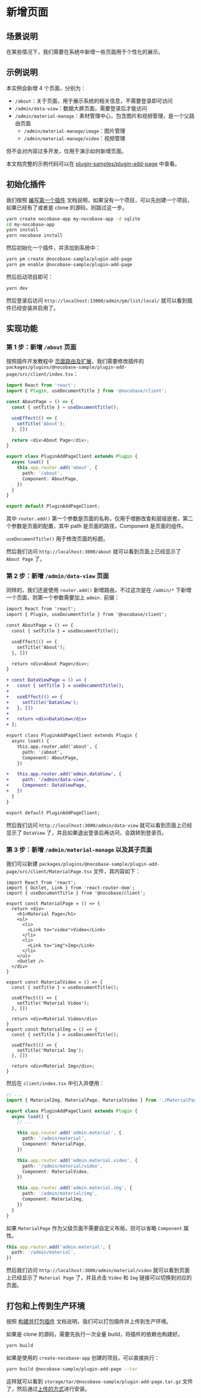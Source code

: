 # 新增页面

## 场景说明

在某些情况下，我们需要在系统中新增一些页面用于个性化的展示。

## 示例说明

本实例会新增 4 个页面，分别为：

- `/about`：关于页面，用于展示系统的相关信息，不需要登录即可访问
- `/admin/data-view`：数据大屏页面，需要登录后才能访问
- `/admin/material-manage`：素材管理中心，包含图片和视频管理，是一个父路由页面
  - `/admin/material-manage/image`：图片管理
  - `/admin/material-manage/video`：视频管理

但不会对内容过多开发，仅用于演示如何新增页面。

本文档完整的示例代码可以在 [plugin-samples/plugin-add-page](https://github.com/nocobase/plugin-samples/tree/main/packages/plugins/%40nocobase/plugin-add-page) 中查看。

## 初始化插件

我们按照 [编写第一个插件](/development/your-fisrt-plugin) 文档说明，如果没有一个项目，可以先创建一个项目，如果已经有了或者是 clone 的源码，则跳过这一步。

```bash
yarn create nocobase-app my-nocobase-app -d sqlite
cd my-nocobase-app
yarn install
yarn nocobase install
```

然后初始化一个插件，并添加到系统中：

```bash
yarn pm create @nocobase-sample/plugin-add-page
yarn pm enable @nocobase-sample/plugin-add-page
```

然后启动项目即可：

```bash
yarn dev
```

然后登录后访问 `http://localhost:13000/admin/pm/list/local/` 就可以看到插件已经安装并启用了。


## 实现功能

### 第 1 步：新增 `/about` 页面

按照插件开发教程中 [页面路由及扩展](/development/client/router)，我们需要修改插件的 `packages/plugins/@nocobase-sample/plugin-add-page/src/client/index.tsx`：

```ts
import React from 'react';
import { Plugin, useDocumentTitle } from '@nocobase/client';

const AboutPage = () => {
  const { setTitle } = useDocumentTitle();

  useEffect(() => {
    setTitle('About');
  }, [])

  return <div>About Page</div>;
}

export class PluginAddPageClient extends Plugin {
  async load() {
    this.app.router.add('about', {
      path: '/about',
      Component: AboutPage,
    })
  }
}

export default PluginAddPageClient;
```

其中 `router.add()` 第一个参数是页面的名称，仅用于增删改查和层级嵌套，第二个参数是页面的配置，其中 path 是页面的路径，Component 是页面的组件。

`useDocumentTitle()` 用于修改页面的标题。

然后我们访问 `http://localhost:3000/about` 就可以看到页面上已经显示了 `About Page` 了。

### 第 2 步：新增 `/admin/data-view` 页面

同样的，我们还是使用 `router.add()` 新增路由，不过这次是在 `/admin/*` 下新增一个页面，则第一个参数需要加上 `admin.` 前缀：

```diff
import React from 'react';
import { Plugin, useDocumentTitle } from '@nocobase/client';

const AboutPage = () => {
  const { setTitle } = useDocumentTitle();

  useEffect(() => {
    setTitle('About');
  }, [])

  return <div>About Page</div>;
}

+ const DataViewPage = () => {
+   const { setTitle } = useDocumentTitle();
+
+   useEffect(() => {
+     setTitle('DataView');
+   }, [])
+
+   return <div>DataView</div>
+ };

export class PluginAddPageClient extends Plugin {
  async load() {
    this.app.router.add('about', {
      path: '/about',
      Component: AboutPage,
    })

+   this.app.router.add('admin.dataView', {
+     path: '/admin/data-view',
+     Component: DataViewPage,
+   })
  }
}

export default PluginAddPageClient;
```

然后我们访问 `http://localhost:3000/admin/data-view` 就可以看到页面上已经显示了 `DataView` 了，并且如果退出登录后再访问，会跳转到登录页。

### 第 3 步：新增 `/admin/material-manage` 以及其子页面

我们可以新建 `packages/plugins/@nocobase-sample/plugin-add-page/src/client/MaterialPage.tsx` 文件，其内容如下：

```tsx | pure
import React from 'react';
import { Outlet, Link } from 'react-router-dom';
import { useDocumentTitle } from '@nocobase/client';

export const MaterialPage = () => {
  return <div>
    <h1>Material Page</h1>
    <ul>
      <li>
        <Link to="video">Video</Link>
      </li>
      <li>
        <Link to="img">Img</Link>
      </li>
    </ul>
    <Outlet />
  </div>
}

export const MaterialVideo = () => {
  const { setTitle } = useDocumentTitle();

  useEffect(() => {
    setTitle('Material Video');
  }, [])

  return <div>Material Video</div>
}
export const MaterialImg = () => {
  const { setTitle } = useDocumentTitle();

  useEffect(() => {
    setTitle('Material Img');
  }, [])

  return <div>Material Img</div>;
}
```

然后在 `client/index.tsx` 中引入并使用：

```ts
// ...
import { MaterialImg, MaterialPage, MaterialVideo } from './MaterialPage';

export class PluginAddPageClient extends Plugin {
  async load() {
    // ...

    this.app.router.add('admin.material', {
      path: '/admin/material',
      Component: MaterialPage,
    })

    this.app.router.add('admin.material.video', {
      path: '/admin/material/video',
      Component: MaterialVideo,
    })

    this.app.router.add('admin.material.img', {
      path: '/admin/material/img',
      Component: MaterialImg,
    })
  }
}
```

如果 `MaterialPage` 作为父级页面不需要自定义布局，则可以省略 `Component` 属性。

```ts
this.app.router.add('admin.material', {
  path: '/admin/material',
})
```

然后我们访问 `http://localhost:3000/admin/material/video` 就可以看到页面上已经显示了 `Material Page` 了，并且点击 `Video` 和 `Img` 链接可以切换到对应的页面。

## 打包和上传到生产环境

按照 [构建并打包插件](/development/your-fisrt-plugin#构建并打包插件) 文档说明，我们可以打包插件并上传到生产环境。

如果是 clone 的源码，需要先执行一次全量 build，将插件的依赖也构建好。

```bash
yarn build
```

如果是使用的 `create-nocobase-app` 创建的项目，可以直接执行：

```bash
yarn build @nocobase-sample/plugin-add-page --tar
```

这样就可以看到 `storage/tar/@nocobase-sample/plugin-add-page.tar.gz` 文件了，然后通过[上传的方式](/welcome/getting-started/plugin)进行安装。
